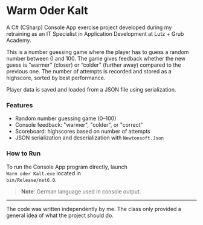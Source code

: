 # Warm Oder Kalt

A C# (CSharp) Console App exercise project developed during my retraining as an IT Specialist in Application Development at Lutz + Grub Academy.

This is a number guessing game where the player has to guess a random number between 0 and 100. The game gives feedback whether the new guess is “warmer” (closer) or “colder” (further away) compared to the previous one. The number of attempts is recorded and stored as a highscore, sorted by best performance.

Player data is saved and loaded from a JSON file using serialization.

### Features

- Random number guessing game (0–100)
- Console feedback: "warmer", "colder", or "correct"
- Scoreboard: highscores based on number of attempts
- JSON serialization and deserialization with `Newtonsoft.Json`

### How to Run

To run the Console App program directly, launch  
`Warm oder Kalt.exe` located in  
`bin/Release/net6.0`.

> **Note**: German language used in console output.

---

The code was written independently by me. The class only provided a general idea of what the project should do.
